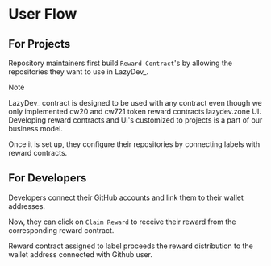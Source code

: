 # User Flow

## For Projects
Repository maintainers first build `Reward Contract`'s by allowing the repositories they want to use in LazyDev_. 

> [!Note]
> LazyDev_ contract is designed to be used with any contract even though we only implemented cw20 and cw721 token reward contracts lazydev.zone UI.
> Developing reward contracts and UI's customized to projects is a part of our business model.

Once it is set up, they configure their repositories by connecting labels with reward contracts.

## For Developers
Developers connect their GitHub accounts and link them to their wallet addresses.

Now, they can click on `Claim Reward` to receive their reward from the corresponding reward contract.

Reward contract assigned to label proceeds the reward distribution to the wallet address connected with Github user.

